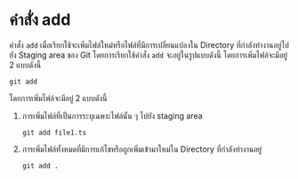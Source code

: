 # คำสั่ง add
คำสั่ง `add` เมื่อเรียกใช้จะเพิ่มไฟล์ใหม่หรือไฟล์ที่มีการเปลี่ยนแปลงใน Directory ที่กำลังทำงานอยู่ไปยัง Staging area ของ Git โดยการเรียกใช้คำสั่ง `add` จะอยู่ในรูปแบบดังนี้ โดยการเพิ่มไฟล์จะมีอยู่ 2 แบบดังนี้

```
git add
```

โดยการเพิ่มไฟล์จะมีอยู่ 2 แบบดังนี้

1. การเพิ่มไฟล์ที่เป็นการระบุเฉพาะไฟล์นั้น ๆ ไปยัง staging area

   ```
   git add file1.ts
   ```


2. การเพิ่มไฟล์ทั้งหมดที่มีการแก้ไขหรือถูกเพิ่มเข้ามาใหม่ใน Directory ที่กำลังทำงานอยู่

   ```
   git add .
   ```
